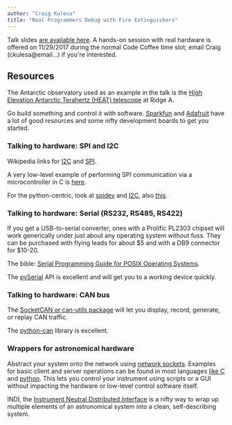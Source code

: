 ```yaml
---
author: "Craig Kulesa"
title: "Real Programmers Debug with Fire Extinguishers"
---
```


Talk slides [are available here](/downloads/2017-18/kulesa-hardware-slides.pdf).   A hands-on session with real hardware is offered on 11/29/2017 during the normal Code Coffee time slot; email Craig (ckulesa@email...) if you're interested.  

## Resources

The Antarctic observatory used as an example in the talk is the [High Elevation Antarctic Terahertz (HEAT) telescope](http://soral.as.arizona.edu/heat/) at Ridge A. 

Go build something and control it with software.  [Sparkfun](https://www.sparkfun.com/) and [Adafruit](https://www.adafruit.com/) have a lot of good resources and some nifty development boards to get you started.

### Talking to hardware:  SPI and I2C

Wikipedia links for [I2C](https://en.wikipedia.org/wiki/I%C2%B2C) and [SPI](https://en.wikipedia.org/wiki/Serial_Peripheral_Interface_Bus).

A very low-level example of performing SPI communication via a microcontroller in C is [here](https://www.maximintegrated.com/en/app-notes/index.mvp/id/4184).

For the python-centric, look at [spidev](https://pypi.python.org/pypi/spidev) and [I2C](https://pypi.python.org/pypi/smbus-cffi/0.5.1), also [this](https://pypi.python.org/pypi/smbus2/0.1.0).

### Talking to hardware:  Serial (RS232, RS485, RS422)

If you get a USB-to-serial converter, ones with a Prolific PL2303 chipset will work generically under just about any operating system without fuss.  They can be purchased with flying leads for about $5 and with a DB9 connector for $10-20.

The bible:  [Serial Programming Guide for POSIX Operating Systems](https://www.cmrr.umn.edu/~strupp/serial.html). 

The [pySerial](http://pyserial.readthedocs.io/en/latest/shortintro.html) API is excellent and will get you to a working device quickly.  

### Talking to hardware:  CAN bus

The [SocketCAN or can-utils package](https://github.com/linux-can/can-utils) will let you display, record, generate, or replay CAN traffic.

The [python-can](http://python-can.readthedocs.io/en/latest/) library is excellent.

### Wrappers for astronomical hardware

Abstract your system onto the network using [network sockets](https://en.wikipedia.org/wiki/Network_socket).  Examples for basic client and server operations can be found in most languages [like C](http://www.thegeekstuff.com/2011/12/c-socket-programming/?utm_source=feedburner) and [python](https://docs.python.org/3.7/howto/sockets.html).  This lets you control your instrument using scripts or a GUI without impacting the hardware or low-level control software itself.

INDI, the [Instrument Neutral Distributed Interface](http://indilib.org/about/discover-indi.html) is a nifty way to wrap up multiple elements of an astronomical system into a clean, self-describing system.  


